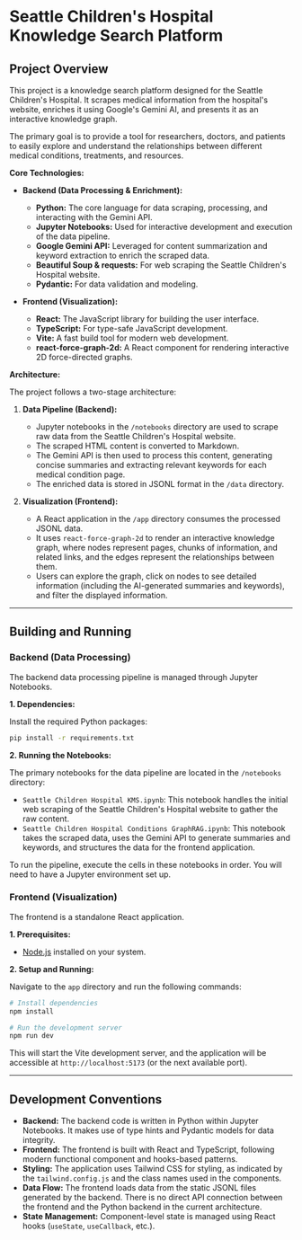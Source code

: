 # Seattle Children's Hospital Knowledge Search Platform

## Project Overview

This project is a knowledge search platform designed for the Seattle Children's Hospital. It scrapes medical information from the hospital's website, enriches it using Google's Gemini AI, and presents it as an interactive knowledge graph.

The primary goal is to provide a tool for researchers, doctors, and patients to easily explore and understand the relationships between different medical conditions, treatments, and resources.

**Core Technologies:**

*   **Backend (Data Processing & Enrichment):**
    *   **Python:** The core language for data scraping, processing, and interacting with the Gemini API.
    *   **Jupyter Notebooks:** Used for interactive development and execution of the data pipeline.
    *   **Google Gemini API:** Leveraged for content summarization and keyword extraction to enrich the scraped data.
    *   **Beautiful Soup & requests:** For web scraping the Seattle Children's Hospital website.
    *   **Pydantic:** For data validation and modeling.

*   **Frontend (Visualization):**
    *   **React:** The JavaScript library for building the user interface.
    *   **TypeScript:** For type-safe JavaScript development.
    *   **Vite:** A fast build tool for modern web development.
    *   **react-force-graph-2d:** A React component for rendering interactive 2D force-directed graphs.

**Architecture:**

The project follows a two-stage architecture:

1.  **Data Pipeline (Backend):**
    *   Jupyter notebooks in the `/notebooks` directory are used to scrape raw data from the Seattle Children's Hospital website.
    *   The scraped HTML content is converted to Markdown.
    *   The Gemini API is then used to process this content, generating concise summaries and extracting relevant keywords for each medical condition page.
    *   The enriched data is stored in JSONL format in the `/data` directory.

2.  **Visualization (Frontend):**
    *   A React application in the `/app` directory consumes the processed JSONL data.
    *   It uses `react-force-graph-2d` to render an interactive knowledge graph, where nodes represent pages, chunks of information, and related links, and the edges represent the relationships between them.
    *   Users can explore the graph, click on nodes to see detailed information (including the AI-generated summaries and keywords), and filter the displayed information.

---

## Building and Running

### Backend (Data Processing)

The backend data processing pipeline is managed through Jupyter Notebooks.

**1. Dependencies:**

Install the required Python packages:

```bash
pip install -r requirements.txt
```

**2. Running the Notebooks:**

The primary notebooks for the data pipeline are located in the `/notebooks` directory:

*   `Seattle Children Hospital KMS.ipynb`: This notebook handles the initial web scraping of the Seattle Children's Hospital website to gather the raw content.
*   `Seattle Children Hospital Conditions GraphRAG.ipynb`: This notebook takes the scraped data, uses the Gemini API to generate summaries and keywords, and structures the data for the frontend application.

To run the pipeline, execute the cells in these notebooks in order. You will need to have a Jupyter environment set up.

### Frontend (Visualization)

The frontend is a standalone React application.

**1. Prerequisites:**

*   [Node.js](https://nodejs.org/) installed on your system.

**2. Setup and Running:**

Navigate to the `app` directory and run the following commands:

```bash
# Install dependencies
npm install

# Run the development server
npm run dev
```

This will start the Vite development server, and the application will be accessible at `http://localhost:5173` (or the next available port).

---

## Development Conventions

*   **Backend:** The backend code is written in Python within Jupyter Notebooks. It makes use of type hints and Pydantic models for data integrity.
*   **Frontend:** The frontend is built with React and TypeScript, following modern functional component and hooks-based patterns.
*   **Styling:** The application uses Tailwind CSS for styling, as indicated by the `tailwind.config.js` and the class names used in the components.
*   **Data Flow:** The frontend loads data from the static JSONL files generated by the backend. There is no direct API connection between the frontend and the Python backend in the current architecture.
*   **State Management:** Component-level state is managed using React hooks (`useState`, `useCallback`, etc.).
